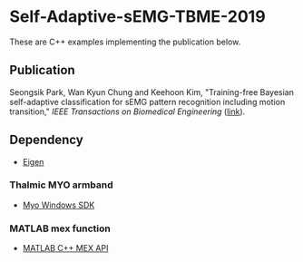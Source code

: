 # Self-Adaptive-sEMG-TBME-2019

These are C++ examples implementing the publication below.

## Publication
Seongsik Park, Wan Kyun Chung and Keehoon Kim, "Training-free Bayesian self-adaptive classification for sEMG pattern recognition including motion transition," *IEEE Transactions on Biomedical Engineering* ([link](http://doi.org/10.1109/TBME.2019.2947089)).

## Dependency

* [Eigen](http://eigen.tuxfamily.org)

### Thalmic MYO armband
* [Myo Windows SDK](https://support.getmyo.com/hc/en-us/articles/360018409792-Myo-Connect-SDK-and-firmware-downloads)

### MATLAB mex function
* [MATLAB C++ MEX API](https://www.mathworks.com/help/matlab/matlab_external/cpp-mex-api.html)
